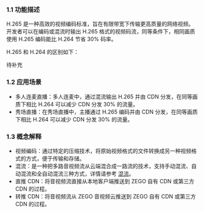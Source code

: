 ### 1.1 功能描述

H.265 是一种高效的视频编码标准，旨在有限带宽下传输更高质量的网络视频。开发者可以在编码或混流时输出 H.265 格式的视频码流，同等条件下，相同画质使用 H.265 编码能比 H.264 节省 30% 码率。

H.265 和 H.264 的区别如下：

待补充

### 1.2 应用场景

- 多人连麦直播：多人连麦中，通过混流输出 H.265 并由 CDN 分发，在同等画质下相比 H.264 可以减少 CDN 分发 30% 的流量。
- 秀场直播：在秀场直播中，主播通过 H.265 编码并由 CDN 分发，在同等画质下相比 H.264 可以减少 CDN 分发 30% 的流量。

### 1.3 概念解释

- 视频编码：通过特定的压缩技术，将原始视频格式的文件转换成另一种视频格式的方式，便于传输和存储。
- 混流：是一种把多路音视频流从云端混合成一路流的技术，支持手动混流、自动混流和全自动混流三种方式，详情请参考 [混流](!Advanced_Feature/MixStream)。
- 直推 CDN：将音视频流直接从本地客户端推送到 ZEGO 自有 CDN 或第三方 CDN 的过程。
- 转推 CDN：将音视频流从 ZEGO 音视频云推送到 ZEGO 自有 CDN 或第三方 CDN 的过程。
